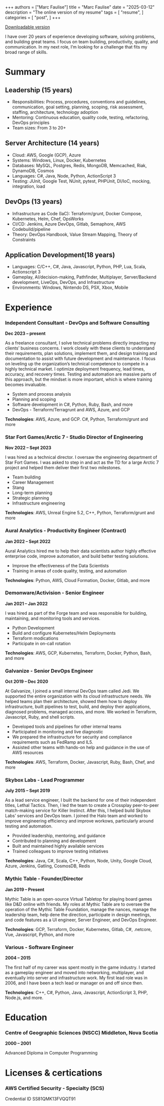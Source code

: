 +++
authors = ["Marc Faulise"]
title = "Marc Faulise"
date = "2025-03-12"
description = "The online version of my resume"
tags = [
    "resume",
]
categories = [
    "post",
]
+++

[Downloadable version](/consulting/docs/resume.pdf)

I have over 20 years of experience developing software, solving problems, and building great
teams. I focus on team building, productivity, quality, and communication. In my next role, I’m
looking for a challenge that fits my broad range of skills.

# Summary
## Leadership (15 years)
- Responsibilities: Process, procedures, conventions and guidelines, communication, goal
setting, planning, scoping, risk assessment, staffing, architecture, technology adoption
- Mentoring: Continuous education, quality code, testing, refactoring, DevOps principles
- Team sizes: From 3 to 20+
## Server Architecture (14 years)
- Cloud: AWS, Google (GCP), Azure
- Systems: Windows, Linux, Docker, Kubernetes
- Databases: MySQL, Postgres, Redis, MongoDB, Memcached, Riak, DynamoDB,
Cosmos
- Languages: C#, Java, Node, Python, ActionScript 3
- Testing: JUnit, Google Test, NUnit, pytest, PHPUnit, DI/IoC, mocking, integration, load
## DevOps (13 years)
- Infrastructure as Code (IaC): Terraform/grunt, Docker Compose, Kubernetes, Helm,
Chef, OpsWorks
- CI/CD: Jenkins, Azure DevOps, Gitlab, Semaphore, AWS Codebuild/pipeline
- Theory: DevOps Handbook, Value Stream Mapping, Theory of Constraints
## Application Development(18 years)
- Languages: C/C++, C#, Java, Javascript, Python, PHP, Lua, Scala, Actionscript 3
- Gameplay, AI/decision-making, Pathfinder, Multiplayer, Server/Backend development,
LiveOps, DevOps, and Infrastructure
- Environments: Windows, Nintendo DS, PSX, Xbox, Mobile

# Experience
### Independent Consultant - DevOps and Software Consulting

**Dec 2023 – present**

As a freelance consultant, I solve technical problems directly impacting my clients’ business
concerns. I work closely with these clients to understand their requirements, plan solutions,
implement them, and design training and documentation to assist with future development and
maintenance. I focus on leveling up the organization’s technical competence to compete in a
highly technical market. I optimize deployment frequency, lead times, accuracy, and recovery
times. Testing and automation are massive parts of this approach, but the mindset is more
important, which is where training becomes invaluable.
- System and process analysis
- Planning and scoping
- Software development in C#, Python, Ruby, Bash, and more
- DevOps - Terraform/Terragrunt and AWS, Azure, and GCP

**Technologies**: AWS, Azure, and GCP. C#, Python, Terraform/grunt and more

### Star Fort Games/Arctic 7 - Studio Director of Engineering

**Nov 2022 – Sept 2023**

I was hired as a technical director. I oversaw the engineering department of Star Fort Games. I
was asked to step in and act as the TD for a large Arctic 7 project and helped them deliver their
first two milestones.
- Team building
- Career Management
- Stang
- Long-term planning
- Strategic planning
- Infrastructure engineering

**Technologies**: AWS, Unreal Engine 5.2, C++, Python, Terraform/grunt and more

### Aural Analytics - Productivity Engineer (Contract)

**Jan 2022 – Sept 2022**

Aural Analytics hired me to help their data scientists author highly effective enterprise code,
improve automation, and build better testing solutions.
- Improve the effectiveness of the Data Scientists
- Training in areas of code quality, testing, and automation

**Technologies**: Python, AWS, Cloud Formation, Docker, Gitlab, and more

### Demonware/Activision - Senior Engineer

**Jan 2021 – Jan 2022**

I was hired as part of the Forge team and was responsible for building, maintaining, and
monitoring tools and services.
- Python Development
- Build and configure Kubernetes/Helm Deployments
- Terraform modications
- Participate in on-call rotation

**Technologies**: AWS, GCP, Kubernetes, Terraform, Docker, Python, Bash, and more

### Galvanize - Senior DevOps Engineer

**Oct 2019 – Dec 2020**

At Galvanize, I joined a small internal DevOps team called Jedi. We supported the entire
organization with its cloud infrastructure needs. We helped teams plan their architecture, showed
them how to deploy infrastructure, built pipelines to test, build, and deploy their applications,
diagnosed problems, managed access, and more. We worked in Terraform, Javascript, Ruby, and
shell scripts.
- Developed tools and pipelines for other internal teams
- Participated in monitoring and live diagnostic
- We prepared the infrastructure for security and compliance requirements such as
FedRamp and IL5.
- Assisted other teams with hands-on help and guidance in the use of AWS resources

**Technologies**: AWS, Terraform, Docker, Javascript, Ruby, Bash, Chef, and more

### Skybox Labs - Lead Programmer

**July 2015 – Sept 2019**

As a lead service engineer, I built the backend for one of their independent titles, Lethal Tactics.
Then, I led the team to create a Crossplay peer-to-peer match-making service for Killer Instinct.
After this, I helped build Skybox Labs’ services and DevOps team. I joined the Halo team and
worked to improve engineering efficiency and improve workows, particularly around testing and
automation.
- Provided leadership, mentoring, and guidance
- Contributed to planning and development
- Built and maintained highly available services
- Trained colleagues to improve testing initiatives

**Technologies**: Java, C#, Scala, C++, Python, Node, Unity, Google Cloud, Azure, Jenkins, Gatling,
CosmosDB, Redis

### Mythic Table - Founder/Director

**Jan 2019 – Present**

Mythic Table is an open-source Virtual Tabletop for playing board games like D&D online with
friends.
My roles at Mythic Table are to oversee the operation of the Mythic Table Foundation, manage
the nances, manage the leadership team, help dene the direction, participate in design
meetings, and code features as a UI engineer, Server Engineer, and DevOps Engineer.

**Technologies**: GCP, Terraform, Docker, Kubernetes, Gitlab, C#, .netcore, Vue, Javascript, Python,
and more

### Various - Software Engineer

**2004 – 2015**

The first half of my career was spent mostly in the game industry. I started as a gameplay
engineer and moved into networking, multiplayer, and eventually into server and infrastructure
work. My first lead role was in 2006, and I have been a tech lead or manager on and off since
then.

**Technologies**: C++, C#, Python, Java, Javascript, ActionScript 3, PHP, Node.js, and more.

# Education

### Centre of Geographic Sciences (NSCC) Middleton, Nova Scotia
**2000 – 2001**

Advanced Diploma in Computer Programming

# Licenses & certications
### AWS Certified Security - Specialty (SCS)
Credential ID SS81QMK13FVQQT91

